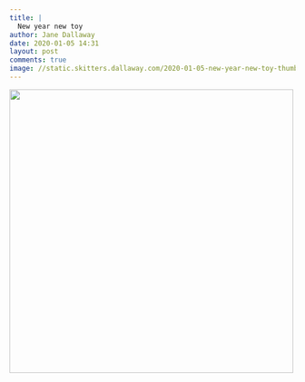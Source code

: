 ```yaml
---
title: |
  New year new toy
author: Jane Dallaway
date: 2020-01-05 14:31
layout: post
comments: true
image: //static.skitters.dallaway.com/2020-01-05-new-year-new-toy-thumb-1-IMG-8865.JPG
---
```


<div>
        <a href="//static.skitters.dallaway.com/2020-01-05-new-year-new-toy-fullsize-1-IMG-8865.JPG">
          <img src="//static.skitters.dallaway.com/2020-01-05-new-year-new-toy-thumb-1-IMG-8865.JPG" width="500" height="500"/>
        </a>
      </div>


  
      